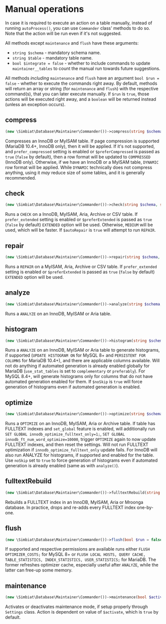 # Manual operations

In case it is required to execute an action on a table manually, instead of running `autoProcess()`, you can use `Commander` class' methods to do so. Note that the action will be run even if it's not suggested.

All methods except `maintenance` and `flush` have these arguments:

- `string $schema` - mandatory schema name.
- `string $table` - mandatory table name.
- `bool $integrate = false` - whether to include commands to update `maintainer__tables` to count the manual run towards future suggestions.

All methods _including_ `maintenance` and `flush` have an argument `bool $run = false` - whether to execute the commands right away. By default, methods will return an array or string (for `maintenance` and `flush`) with the respective command(s), that you can later execute manually. If `$run` is `true`, those actions will be executed right away, and a `boolean` will be returned instead (unless an exception occurs).

## compress

```php
(new \Simbiat\Database\Maintainer\Commander())->compress(string $schema, string $table, bool $integrate = false, bool $run = false, bool $preferCompressed = false);
```

Compresses an InnoDB or MyISAM table. If page compression is supported (MariaDB 10.4+, InnoDB only), then it will be applied. If it's not supported, and `prefer_compressed` setting is enabled or `$preferCompressed` is passed as `true` (`false` by default), then a row format will be updated to `COMPRESSED` (InnoDB only). Otherwise, if we have an InnoDB or a MyISAM table, `DYNAMIC` row format will be applied. While `DYNAMIC` technically does not compress anything, using it _may_ reduce size of some tables, and it is generally recommended.

## check

```php
(new \Simbiat\Database\Maintainer\Commander())->check(string $schema, string $table, bool $integrate = false, bool $run = false, bool $preferExtended = false, bool $autoRepair = false);
```

Runs a `CHECK` on a InnoDB, MyISAM, Aria, Archive or CSV table. If `prefer_extended` setting is enabled or `$preferExtended` is passed as `true` (`false` by default) `EXTENDED` option will be used. Otherwise, `MEDIUM` will be used, which will be faster. If `$autoRepair` is `true` will attempt to run `REPAIR`.

## repair

```php
(new \Simbiat\Database\Maintainer\Commander())->repair(string $schema, string $table, bool $integrate = false, bool $run = false, bool $preferExtended = false);
```

Runs a `REPAIR` on a MyISAM, Aria, Archive or CSV table. If `prefer_extended` setting is enabled or `$preferExtended` is passed as `true` (`false` by default) `EXTENDED` option will be used.

## analyze

```php
(new \Simbiat\Database\Maintainer\Commander())->analyze(string $schema, string $table, bool $integrate = false, bool $run = false);
```

Runs a `ANALYZE` on an InnoDB, MyISAM or Aria table.

## histogram

```php
(new \Simbiat\Database\Maintainer\Commander())->histogram(string $schema, string $table, bool $integrate = false, bool $run = false, bool $noSkip = false);
```

Runs a `ANALYZE` on an InnoDB, MyISAM or Aria table to generate histograms, if supported (`UPDATE HISTOGRAM ON` for MySQL 8+ and `PERSISTENT FOR COLUMNS` for MariaDB 10.4+), and there are applicable columns available. Will not do anything if automated generation is already enabled globally for MariaDB (`use_stat_tables` is set to `complementary` or `preferably`). For MySQL 8.4+, will generate histograms only for columns that do not have automated generation enabled for them. If `$noSkip` is `true` will force generation of histograms even if automated generation is enabled.

## optimize

```php
(new \Simbiat\Database\Maintainer\Commander())->optimize(string $schema, string $table, bool $integrate = false, bool $run = false, bool $noSkip = false);
```

Runs a `OPTIMIZE` on an InnoDB, MyISAM, Aria or Archive table. If table has FULLTEXT indexes and `set_global` feature is enabled, will additionally run `SET GLOBAL innodb_optimize_fulltext_only=1;`, `SET GLOBAL innodb_ft_num_word_optimize=10000`, trigger `OPTIMIZE` again to now update FULLTEXT indexes, and then reset the settings. Will not run FULLTEXT optimization if `innodb_optimize_fulltext_only` update fails. For InnoDB will also run ANALYZE for histograms, if supported and enabled for the table. Use `noSkip` set to `true` to force generation of histograms even if automated generation is already enabled (same as with `analyze()`).

## fulltextRebuild

```php
(new \Simbiat\Database\Maintainer\Commander())->fulltextRebuild(string $schema, string $table, bool $integrate = false, bool $run = false);
```

Rebuilds a FULLTEXT index in an InnoDB, MyISAM, Aria or Mroonga database. In practice, drops and re-adds every FULLTEXT index one-by-one.

## flush

```php
(new \Simbiat\Database\Maintainer\Commander())->flush(bool $run = false);
```

If supported and respective permissions are available runs either `FLUSH OPTIMIZER_COSTS;` for MySQL 8+ or `FLUSH LOCAL HOSTS, QUERY CACHE, TABLE_STATISTICS, INDEX_STATISTICS, USER_STATISTICS;` for MariaDB. The former refreshes optimizer cache, especially useful after `ANALYZE`, while the latter can free-up some memory.

## maintenance

```php
(new \Simbiat\Database\Maintainer\Commander())->maintenance(bool $activate = true, bool $run = false);
```

Activates or deactivates maintenance mode, if setup properly through `Settings` class. Action is dependent on value of `$activate`, which is `true` by default.